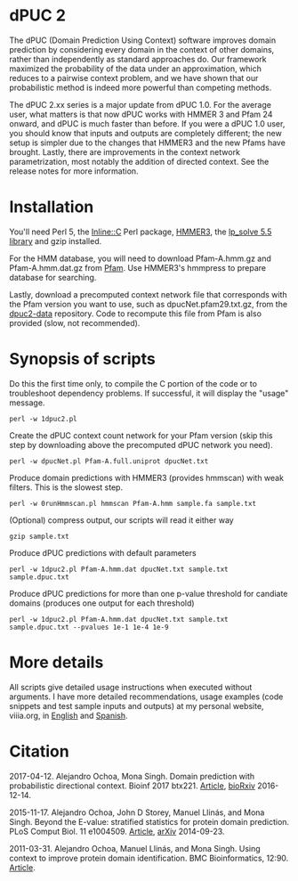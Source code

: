 dPUC 2
===

The dPUC (Domain Prediction Using Context) software improves domain prediction by considering every domain in the context of other domains, rather than independently as standard approaches do. Our framework maximized the probability of the data under an approximation, which reduces to a pairwise context problem, and we have shown that our probabilistic method is indeed more powerful than competing methods.

The dPUC 2.xx series is a major update from dPUC 1.0. For the average user, what matters is that now dPUC works with HMMER 3 and Pfam 24 onward, and dPUC is much faster than before. If you were a dPUC 1.0 user, you should know that inputs and outputs are completely different; the new setup is simpler due to the changes that HMMER3 and the new Pfams have brought. Lastly, there are improvements in the context network parametrization, most notably the addition of directed context. See the release notes for more information.

Installation
===

You'll need Perl 5, the [Inline::C](http://search.cpan.org/~etj/Inline-C-0.62/lib/Inline/C.pod) Perl package, [HMMER3](http://hmmer.janelia.org/), the [lp_solve 5.5 library](http://lpsolve.sourceforge.net/5.5/) and gzip installed.

For the HMM database, you will need to download Pfam-A.hmm.gz and Pfam-A.hmm.dat.gz from [Pfam](ftp://ftp.ebi.ac.uk/pub/databases/Pfam/current_release/). Use HMMER3's hmmpress to prepare database for searching.

Lastly, download a precomputed context network file that corresponds with the Pfam version you want to use, such as dpucNet.pfam29.txt.gz, from the [dpuc2-data](https://github.com/alexviiia/dpuc2-data) repository. Code to recompute this file from Pfam is also provided (slow, not recommended).

Synopsis of scripts
===

Do this the first time only, to compile the C portion of the code or to troubleshoot dependency problems. If successful, it will display the "usage" message.
```
perl -w 1dpuc2.pl
```

Create the dPUC context count network for your Pfam version (skip this step by downloading above the precomputed dPUC network you need).
```
perl -w dpucNet.pl Pfam-A.full.uniprot dpucNet.txt 
```

Produce domain predictions with HMMER3 (provides hmmscan) with weak filters. This is the slowest step.
```
perl -w 0runHmmscan.pl hmmscan Pfam-A.hmm sample.fa sample.txt 
```

(Optional) compress output, our scripts will read it either way 
```
gzip sample.txt 
```

Produce dPUC predictions with default parameters 
```
perl -w 1dpuc2.pl Pfam-A.hmm.dat dpucNet.txt sample.txt sample.dpuc.txt 
```

Produce dPUC predictions for more than one p-value threshold for candiate domains (produces one output for each threshold)
```
perl -w 1dpuc2.pl Pfam-A.hmm.dat dpucNet.txt sample.txt sample.dpuc.txt --pvalues 1e-1 1e-4 1e-9
```

More details
===

All scripts give detailed usage instructions when executed without arguments.  I have more detailed recommendations, usage examples (code snippets and test sample inputs and outputs) at my personal website, viiia.org, in [English](http://viiia.org/dpuc2/?l=en-us) and [Spanish](http://viiia.org/dpuc2/).


Citation
===

2017-04-12.
Alejandro Ochoa, Mona Singh.
Domain prediction with probabilistic directional context.
Bioinf 2017 btx221.
[Article](http://dx.doi.org/10.1093/bioinformatics/btx221),
[bioRxiv](http://biorxiv.org/content/early/2016/12/14/094284) 2016-12-14.

2015-11-17. Alejandro Ochoa, John D Storey, Manuel Llinás, and Mona Singh. Beyond the E-value: stratified statistics for protein domain prediction. PLoS Comput Biol. 11 e1004509. [Article](http://dx.doi.org/10.1371/journal.pcbi.1004509), [arXiv](http://arxiv.org/abs/1409.6384) 2014-09-23.

2011-03-31. Alejandro Ochoa, Manuel Llinás, and Mona Singh. Using context to improve protein domain identification. BMC Bioinformatics, 12:90. [Article](http://dx.doi.org/10.1186/1471-2105-12-90).

